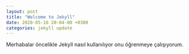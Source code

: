 ```yaml
---
layout: post
title: "Welcome to Jekyll"
date: 2020-05-16 20-04-00 +0300
categories: jekyll update
---
```


Merhabalar öncelikle Jekyll nasıl kullanılıyor onu öğrenmeye çalışıyorum.